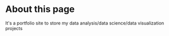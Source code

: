 # About this page

It's a portfolio site to store my data analysis/data science/data visualization projects
